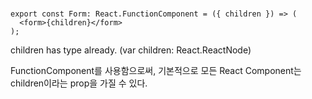 #

```
export const Form: React.FunctionComponent = ({ children }) => (
  <form>{children}</form>
);
```

children has type already.
(var children: React.ReactNode)

FunctionComponent를 사용함으로써, 기본적으로 모든 React Component는 children이라는 prop을 가질 수 있다.
